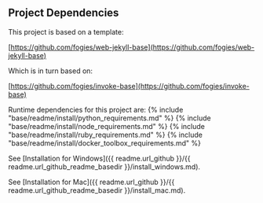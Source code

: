 ## Project Dependencies

This project is based on a template:

[https://github.com/fogies/web-jekyll-base](https://github.com/fogies/web-jekyll-base)

Which is in turn based on:

[https://github.com/fogies/invoke-base](https://github.com/fogies/invoke-base)

Runtime dependencies for this project are:
{% include "base/readme/install/python_requirements.md" %}
{% include "base/readme/install/node_requirements.md" %}
{% include "base/readme/install/ruby_requirements.md" %}
{% include "base/readme/install/docker_toolbox_requirements.md" %}

See [Installation for Windows]({{ readme.url_github }}/{{ readme.url_github_readme_basedir }}/install_windows.md).

See [Installation for Mac]({{ readme.url_github }}/{{ readme.url_github_readme_basedir }}/install_mac.md).

